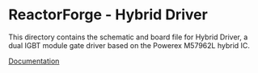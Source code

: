 ReactorForge - Hybrid Driver
============

This directory contains the schematic and board file for Hybrid Driver, a dual IGBT module gate driver based on the Powerex M57962L hybrid IC.

[Documentation](https://github.com/joshcam/ReactorForge/wiki/ReactorForge-Hybrid-Driver)
